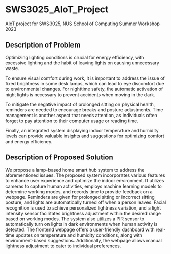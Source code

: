 # SWS3025_AIoT_Project
AIoT project for SWS3025, NUS School of Computing Summer Workshop 2023

## Description of Problem

Optimizing lighting conditions is crucial for energy efficiency, with excessive lighting and the habit of leaving lights on causing unnecessary waste. 

To ensure visual comfort during work, it is important to address the issue of fixed brightness in some desk lamps, which can lead to eye discomfort due to environmental changes. For nighttime safety, the automatic activation of night lights is necessary to prevent accidents when moving in the dark. 

To mitigate the negative impact of prolonged sitting on physical health, reminders are needed to encourage breaks and posture adjustments. Time management is another aspect that needs attention, as individuals often forget to pay attention to their computer usage or reading time. 

Finally, an integrated system displaying indoor temperature and humidity levels can provide valuable insights and suggestions for optimizing comfort and energy efficiency.

## Description of Proposed Solution

We propose a lamp-based home smart hub system to address the aforementioned issues. The proposed system incorporates various features to enhance user experience and optimize the indoor environment. It utilizes cameras to capture human activities, employs machine learning models to determine working modes, and records time to provide feedback on a webpage. Reminders are given for prolonged sitting or incorrect sitting posture, and lights are automatically turned off when a person leaves. Facial recognition is used to achieve personalized lightness variation, and a light intensity sensor facilitates brightness adjustment within the desired range based on working modes. The system also utilizes a PIR sensor to automatically turn on lights in dark environments when human activity is detected. The frontend webpage offers a user-friendly dashboard with real-time updates on temperature and humidity conditions, along with environment-based suggestions. Additionally, the webpage allows manual lightness adjustment to cater to individual preferences.
